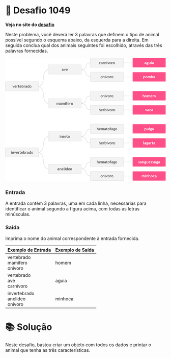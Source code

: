 # 📖 Desafio 1049

**Veja no site do [desafio](https://www.beecrowd.com.br/judge/pt/problems/view/1049)**

Neste problema, você deverá ler 3 palavras que definem o tipo de animal possível segundo o esquema abaixo, da esquerda para a direita. Em seguida conclua qual dos animais seguintes foi escolhido, através das três palavras fornecidas.

![image](/img/1049.webp)

### Entrada

A entrada contém 3 palavras, uma em cada linha, necessárias para identificar o animal segundo a figura acima, com todas as letras minúsculas.

### Saída

Imprima o nome do animal correspondente à entrada fornecida.

| Exemplo de Entrada                  | Exemplo de Saída |
| ----------------------------------- | ---------------- |
| vertebrado<br>mamifero<br>onivoro   | homem            |
| vertebrado<br>ave<br>carnivoro      | aguia            |
| invertebrado<br>anelideo<br>onivoro | minhoca          |

# 📚 Solução

Neste desafio, bastou criar um objeto com todos os dados e printar o animal que tenha as três características.
